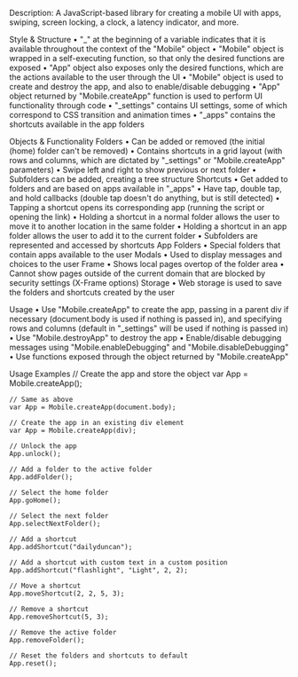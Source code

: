 Description: A JavaScript-based library for creating a mobile UI with apps, swiping, screen locking, a clock, a latency indicator, and more.

Style & Structure
	• "_" at the beginning of a variable indicates that it is available throughout the context of the "Mobile" object
	• "Mobile" object is wrapped in a self-executing function, so that only the desired functions are exposed
	• "App" object also exposes only the desired functions, which are the actions available to the user through the UI
	• "Mobile" object is used to create and destroy the app, and also to enable/disable debugging
	• "App" object returned by "Mobile.createApp" function is used to perform UI functionality through code
	• "_settings" contains UI settings, some of which correspond to CSS transition and animation times
	• "_apps" contains the shortcuts available in the app folders

Objects & Functionality
	Folders
		• Can be added or removed (the initial (home) folder can't be removed)
		• Contains shortcuts in a grid layout (with rows and columns, which are dictated by "_settings" or "Mobile.createApp" parameters)
		• Swipe left and right to show previous or next folder
		• Subfolders can be added, creating a tree structure
	Shortcuts
		• Get added to folders and are based on apps available in "_apps"
		• Have tap, double tap, and hold callbacks (double tap doesn't do anything, but is still detected)
		• Tapping a shortcut opens its corresponding app (running the script or opening the link)
		• Holding a shortcut in a normal folder allows the user to move it to another location in the same folder
		• Holding a shortcut in an app folder allows the user to add it to the current folder
		• Subfolders are represented and accessed by shortcuts
	App Folders
		• Special folders that contain apps available to the user
	Modals
		• Used to display messages and choices to the user
	Frame
		• Shows local pages overtop of the folder area
		• Cannot show pages outside of the current domain that are blocked by security settings (X-Frame options)
	Storage
		• Web storage is used to save the folders and shortcuts created by the user

Usage
	• Use "Mobile.createApp" to create the app, passing in a parent div if necessary (document.body is used if nothing is passed in), and specifying rows and columns (default in "_settings" will be used if nothing is passed in)
	• Use "Mobile.destroyApp" to destroy the app
	• Enable/disable debugging messages using "Mobile.enableDebugging" and "Mobile.disableDebugging"
	• Use functions exposed through the object returned by "Mobile.createApp"

Usage Examples
	// Create the app and store the object 
	var App = Mobile.createApp();

	// Same as above
	var App = Mobile.createApp(document.body);

	// Create the app in an existing div element
	var App = Mobile.createApp(div);

	// Unlock the app
	App.unlock();

	// Add a folder to the active folder
	App.addFolder();

	// Select the home folder
	App.goHome();

	// Select the next folder
	App.selectNextFolder();

	// Add a shortcut
	App.addShortcut("dailyduncan");

	// Add a shortcut with custom text in a custom position
	App.addShortcut("flashlight", "Light", 2, 2);

	// Move a shortcut
	App.moveShortcut(2, 2, 5, 3);

	// Remove a shortcut
	App.removeShortcut(5, 3);

	// Remove the active folder
	App.removeFolder();

	// Reset the folders and shortcuts to default
	App.reset();